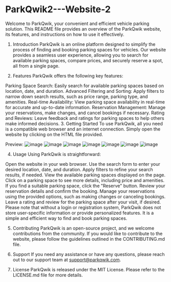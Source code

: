 # ParkQwik2---Website-2
Welcome to ParkQwik, your convenient and efficient vehicle parking solution. This README file provides an overview of the ParkQwik website, its features, and instructions on how to use it effectively.

1. Introduction
ParkQwik is an online platform designed to simplify the process of finding and booking parking spaces for vehicles. Our website provides a seamless user experience, allowing you to search for available parking spaces, compare prices, and securely reserve a spot, all from a single page.

2. Features
ParkQwik offers the following key features:

Parking Space Search: Easily search for available parking spaces based on location, date, and duration.
Advanced Filtering and Sorting: Apply filters to narrow down search results, such as price range, parking type, and amenities.
Real-time Availability: View parking space availability in real-time for accurate and up-to-date information.
Reservation Management: Manage your reservations, make changes, and cancel bookings if necessary.
Rating and Reviews: Leave feedback and ratings for parking spaces to help others make informed decisions.
3. Getting Started
To use ParkQwik, all you need is a compatible web browser and an internet connection. Simply open the website by clicking on the HTML file provided.

Preview:
![image](https://github.com/KSKDhasan/ParkQwik2---Website-2/assets/130535979/403552dc-a941-4953-a349-0fcf69c1c981)
![image](https://github.com/KSKDhasan/ParkQwik2---Website-2/assets/130535979/22530be4-a5f9-40ca-9e7d-1efc518c45af)
![image](https://github.com/KSKDhasan/ParkQwik2---Website-2/assets/130535979/f318f556-d529-4d24-83b5-6a3a326068ca)
![image](https://github.com/KSKDhasan/ParkQwik2---Website-2/assets/130535979/a56c8e5e-16fb-471d-8f98-ab8cc1fdd8e2)
![image](https://github.com/KSKDhasan/ParkQwik2---Website-2/assets/130535979/84cd2183-579b-441e-9692-af356d4fabf9)
![image](https://github.com/KSKDhasan/ParkQwik2---Website-2/assets/130535979/b83656ed-6bfd-497e-8852-f9dea03a3e8b)
![image](https://github.com/KSKDhasan/ParkQwik2---Website-2/assets/130535979/1cae5441-4302-4903-aefb-b3fc3430fc84)


4. Usage
Using ParkQwik is straightforward:

Open the website in your web browser.
Use the search form to enter your desired location, date, and duration.
Apply filters to refine your search results, if needed.
View the available parking spaces displayed on the page.
Click on a parking space to see more details, including price and amenities.
If you find a suitable parking space, click the "Reserve" button.
Review your reservation details and confirm the booking.
Manage your reservations using the provided options, such as making changes or canceling bookings.
Leave a rating and review for the parking space after your visit, if desired.
Please note that without a login or registration system, ParkQwik does not store user-specific information or provide personalized features. It is a simple and efficient way to find and book parking spaces.

5. Contributing
ParkQwik is an open-source project, and we welcome contributions from the community. If you would like to contribute to the website, please follow the guidelines outlined in the CONTRIBUTING.md file.

6. Support
If you need any assistance or have any questions, please reach out to our support team at support@parkqwik.com.

7. License
ParkQwik is released under the MIT License. Please refer to the LICENSE.md file for more details.
